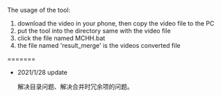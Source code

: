 The usage of the tool:

1. download the video in your phone, then copy the video file to the PC
2. put the tool into the directory same with the video file
3. click the file named MCHH.bat
4. the file named 'result_merge' is the videos converted file



=======

- 2021/1/28 update 

  解决目录问题、解决合并时冗余项的问题。